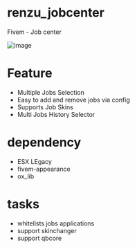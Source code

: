 # renzu_jobcenter
Fivem - Job center
 
![image](https://user-images.githubusercontent.com/82306584/208246722-d5377e17-b3cd-4b08-a88f-68c6185abb73.png)


# Feature 
- Multiple Jobs Selection
- Easy to add and remove jobs via config
- Supports Job Skins
- Multi Jobs History Selector

# dependency
- ESX LEgacy
- fivem-appearance
- ox_lib

# tasks
- whitelists jobs applications
- support skinchanger
- support qbcore
